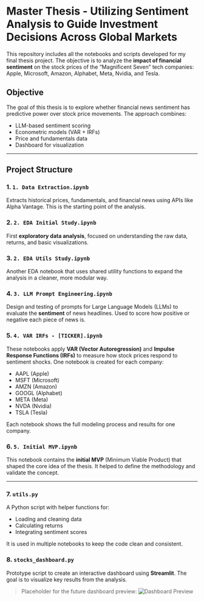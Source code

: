 # Master Thesis - Utilizing Sentiment Analysis to Guide Investment Decisions Across Global Markets

This repository includes all the notebooks and scripts developed for my final thesis project. The objective is to analyze the **impact of financial sentiment** on the stock prices of the “Magnificent Seven” tech companies: Apple, Microsoft, Amazon, Alphabet, Meta, Nvidia, and Tesla.

## Objective

The goal of this thesis is to explore whether financial news sentiment has predictive power over stock price movements. The approach combines:

- LLM-based sentiment scoring
- Econometric models (VAR + IRFs)
- Price and fundamentals data
- Dashboard for visualization

---

## Project Structure

### 1. `1. Data Extraction.ipynb`
Extracts historical prices, fundamentals, and financial news using APIs like Alpha Vantage. This is the starting point of the analysis.

### 2. `2. EDA Initial Study.ipynb`
First **exploratory data analysis**, focused on understanding the raw data, returns, and basic visualizations.

### 3. `2. EDA Utils Study.ipynb`
Another EDA notebook that uses shared utility functions to expand the analysis in a cleaner, more modular way.

### 4. `3. LLM Prompt Engineering.ipynb`
Design and testing of prompts for Large Language Models (LLMs) to evaluate the **sentiment** of news headlines. Used to score how positive or negative each piece of news is.

### 5. `4. VAR IRFs - [TICKER].ipynb`
These notebooks apply **VAR (Vector Autoregression)** and **Impulse Response Functions (IRFs)** to measure how stock prices respond to sentiment shocks. One notebook is created for each company:
- AAPL (Apple)
- MSFT (Microsoft)
- AMZN (Amazon)
- GOOGL (Alphabet)
- META (Meta)
- NVDA (Nvidia)
- TSLA (Tesla)

Each notebook shows the full modeling process and results for one company.

### 6. `5. Initial MVP.ipynb`
This notebook contains the **initial MVP** (Minimum Viable Product) that shaped the core idea of the thesis. It helped to define the methodology and validate the concept.

---

### 7. `utils.py`
A Python script with helper functions for:
- Loading and cleaning data
- Calculating returns
- Integrating sentiment scores

It is used in multiple notebooks to keep the code clean and consistent.

### 8. `stocks_dashboard.py`
Prototype script to create an interactive dashboard using **Streamlit**. The goal is to visualize key results from the analysis.

> Placeholder for the future dashboard preview:
> ![Dashboard Preview](path/to/dashboard_image.png)
